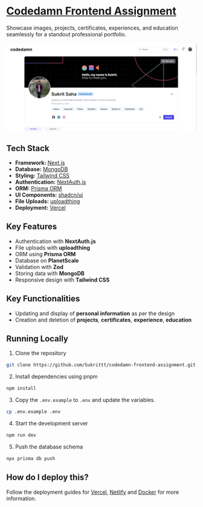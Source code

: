 # [Codedamn Frontend Assignment](https://codedamn-frontend-assignment-rho.vercel.app)
Showcase images, projects, certificates, experiences, and education seamlessly for a standout professional portfolio.

[![Codedamn Frontend Assignment](./public/images/home-page-snapshot.png)](https://codedamn-frontend-assignment-rho.vercel.app)

## Tech Stack

- **Framework:** [Next.js](https://nextjs.org)
- **Database:** [MongoDB](https://www.mongodb.com/)
- **Styling:** [Tailwind CSS](https://tailwindcss.com)
- **Authentication:** [NextAuth.js](https://next-auth.js.org/)
- **ORM:** [Prisma ORM](https://www.prisma.io/)
- **UI Components:** [shadcn/ui](https://ui.shadcn.com)
- **File Uploads:** [uploadthing](https://uploadthing.com)
- **Deployment:** [Vercel](https://vercel.com/dashboard)

## Key Features

- Authentication with **NextAuth.js**
- File uploads with **uploadthing**
- ORM using **Prisma ORM**
- Database on **PlanetScale**
- Validation with **Zod**
- Storing data with **MongoDB**
- Responsive design with **Tailwind CSS**

## Key Functionalities

- Updating and display of **personal information** as per the design
- Creation and deletion of **projects**, **certificates**, **experience**, **education**

## Running Locally

1. Clone the repository

```bash
git clone https://github.com/Sukrittt/codedamn-frontend-assignment.git
```

2. Install dependencies using pnpm

```bash
npm install
```

3. Copy the `.env.example` to `.env` and update the variables.

```bash
cp .env.example .env
```

4. Start the development server

```bash
npm run dev
```

5. Push the database schema

```bash
npx prisma db push
```

## How do I deploy this?

Follow the deployment guides for [Vercel](https://create.t3.gg/en/deployment/vercel), [Netlify](https://create.t3.gg/en/deployment/netlify) and [Docker](https://create.t3.gg/en/deployment/docker) for more information.
